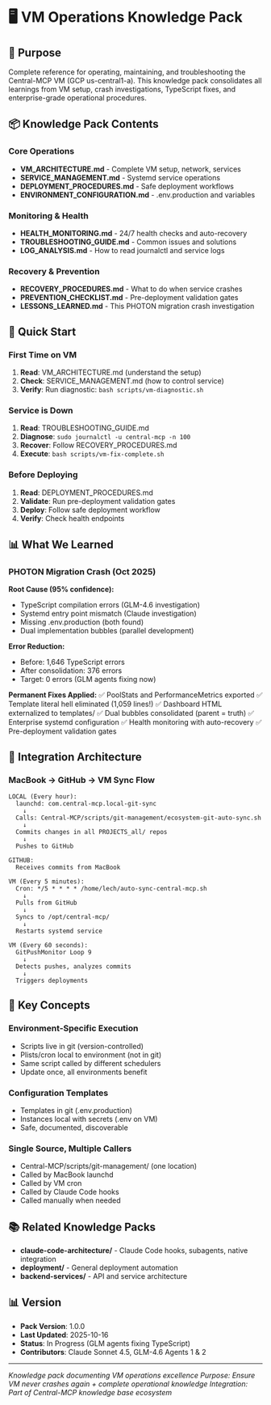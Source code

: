 # 🖥️ VM Operations Knowledge Pack

## 🎯 Purpose

Complete reference for operating, maintaining, and troubleshooting the Central-MCP VM (GCP us-central1-a). This knowledge pack consolidates all learnings from VM setup, crash investigations, TypeScript fixes, and enterprise-grade operational procedures.

## 📦 Knowledge Pack Contents

### **Core Operations**
- **VM_ARCHITECTURE.md** - Complete VM setup, network, services
- **SERVICE_MANAGEMENT.md** - Systemd service operations
- **DEPLOYMENT_PROCEDURES.md** - Safe deployment workflows
- **ENVIRONMENT_CONFIGURATION.md** - .env.production and variables

### **Monitoring & Health**
- **HEALTH_MONITORING.md** - 24/7 health checks and auto-recovery
- **TROUBLESHOOTING_GUIDE.md** - Common issues and solutions
- **LOG_ANALYSIS.md** - How to read journalctl and service logs

### **Recovery & Prevention**
- **RECOVERY_PROCEDURES.md** - What to do when service crashes
- **PREVENTION_CHECKLIST.md** - Pre-deployment validation gates
- **LESSONS_LEARNED.md** - This PHOTON migration crash investigation

## 🚀 Quick Start

### **First Time on VM**
1. **Read**: VM_ARCHITECTURE.md (understand the setup)
2. **Check**: SERVICE_MANAGEMENT.md (how to control service)
3. **Verify**: Run diagnostic: `bash scripts/vm-diagnostic.sh`

### **Service is Down**
1. **Read**: TROUBLESHOOTING_GUIDE.md
2. **Diagnose**: `sudo journalctl -u central-mcp -n 100`
3. **Recover**: Follow RECOVERY_PROCEDURES.md
4. **Execute**: `bash scripts/vm-fix-complete.sh`

### **Before Deploying**
1. **Read**: DEPLOYMENT_PROCEDURES.md
2. **Validate**: Run pre-deployment validation gates
3. **Deploy**: Follow safe deployment workflow
4. **Verify**: Check health endpoints

## 📊 What We Learned

### **PHOTON Migration Crash (Oct 2025)**

**Root Cause (95% confidence):**
- TypeScript compilation errors (GLM-4.6 investigation)
- Systemd entry point mismatch (Claude investigation)
- Missing .env.production (both found)
- Dual implementation bubbles (parallel development)

**Error Reduction:**
- Before: 1,646 TypeScript errors
- After consolidation: 376 errors
- Target: 0 errors (GLM agents fixing now)

**Permanent Fixes Applied:**
✅ PoolStats and PerformanceMetrics exported
✅ Template literal hell eliminated (1,059 lines!)
✅ Dashboard HTML externalized to templates/
✅ Dual bubbles consolidated (parent = truth)
✅ Enterprise systemd configuration
✅ Health monitoring with auto-recovery
✅ Pre-deployment validation gates

## 🧠 Integration Architecture

### **MacBook → GitHub → VM Sync Flow**

```
LOCAL (Every hour):
  launchd: com.central-mcp.local-git-sync
    ↓
  Calls: Central-MCP/scripts/git-management/ecosystem-git-auto-sync.sh
    ↓
  Commits changes in all PROJECTS_all/ repos
    ↓
  Pushes to GitHub

GITHUB:
  Receives commits from MacBook

VM (Every 5 minutes):
  Cron: */5 * * * * /home/lech/auto-sync-central-mcp.sh
    ↓
  Pulls from GitHub
    ↓
  Syncs to /opt/central-mcp/
    ↓
  Restarts systemd service

VM (Every 60 seconds):
  GitPushMonitor Loop 9
    ↓
  Detects pushes, analyzes commits
    ↓
  Triggers deployments
```

## 🎯 Key Concepts

### **Environment-Specific Execution**
- Scripts live in git (version-controlled)
- Plists/cron local to environment (not in git)
- Same script called by different schedulers
- Update once, all environments benefit

### **Configuration Templates**
- Templates in git (.env.production)
- Instances local with secrets (.env on VM)
- Safe, documented, discoverable

### **Single Source, Multiple Callers**
- Central-MCP/scripts/git-management/ (one location)
- Called by MacBook launchd
- Called by VM cron
- Called by Claude Code hooks
- Called manually when needed

## 📚 Related Knowledge Packs

- **claude-code-architecture/** - Claude Code hooks, subagents, native integration
- **deployment/** - General deployment automation
- **backend-services/** - API and service architecture

## 📊 Version

- **Pack Version**: 1.0.0
- **Last Updated**: 2025-10-16
- **Status**: In Progress (GLM agents fixing TypeScript)
- **Contributors**: Claude Sonnet 4.5, GLM-4.6 Agents 1 & 2

---

*Knowledge pack documenting VM operations excellence*
*Purpose: Ensure VM never crashes again + complete operational knowledge*
*Integration: Part of Central-MCP knowledge base ecosystem*
